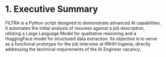 # 1. Executive Summary

FILTRA is a Python script designed to demonstrate advanced AI capabilities. It automates the initial analysis of resumes against a job description, utilizing a Large Language Model for qualitative reasoning and a HuggingFace model for structured data extraction. Its objective is to serve as a functional prototype for the job interview at RRHH Ingenia, directly addressing the technical requirements of the IA Engineer vacancy.
